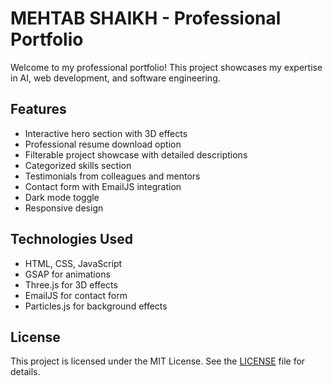# MEHTAB SHAIKH - Professional Portfolio

Welcome to my professional portfolio! This project showcases my expertise in AI, web development, and software engineering.

## Features
- Interactive hero section with 3D effects
- Professional resume download option
- Filterable project showcase with detailed descriptions
- Categorized skills section
- Testimonials from colleagues and mentors
- Contact form with EmailJS integration
- Dark mode toggle
- Responsive design

## Technologies Used
- HTML, CSS, JavaScript
- GSAP for animations
- Three.js for 3D effects
- EmailJS for contact form
- Particles.js for background effects



## License
This project is licensed under the MIT License. See the [LICENSE](LICENSE) file for details.
